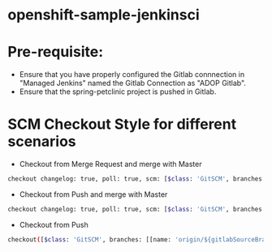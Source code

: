 # openshift-sample-jenkinsci

# Pre-requisite:

- Ensure that you have properly configured the Gitlab connnection in "Managed Jenkins" named the Gitlab Connection as "ADOP Gitlab".  
- Ensure that the spring-petclinic project is pushed in Gitlab.  

# SCM Checkout Style for different scenarios

- Checkout from Merge Request and merge with Master
```bash
checkout changelog: true, poll: true, scm: [$class: 'GitSCM', branches: [[name: "origin/${env.gitlabSourceBranch}"]], doGenerateSubmoduleConfigurations: false, extensions: [[$class: 'PreBuildMerge', options: [fastForwardMode: 'FF', mergeRemote: 'origin', mergeStrategy: 'default', mergeTarget: "${env.gitlabTargetBranch}"]]], submoduleCfg: [], userRemoteConfigs: [[credentialsId: 'adop-jenkins-master', name: 'origin', url: "${scmURL}"]]]
```

- Checkout from Push and merge with Master
```bash
checkout changelog: true, poll: true, scm: [$class: 'GitSCM', branches: [[name: "origin/${env.gitlabSourceBranch}"]], doGenerateSubmoduleConfigurations: false, extensions: [[$class: 'PreBuildMerge', options: [fastForwardMode: 'FF', mergeRemote: 'origin', mergeStrategy: 'default', mergeTarget: "master"]]], submoduleCfg: [], userRemoteConfigs: [[credentialsId: 'adop-jenkins-master', name: 'origin', url: "${scmURL}"]]]
```

- Checkout from Push
```bash
checkout([$class: 'GitSCM', branches: [[name: 'origin/${gitlabSourceBranch}']], doGenerateSubmoduleConfigurations: false, extensions: [], submoduleCfg: [], userRemoteConfigs: [[credentialsId: 'adop-jenkins-master', name: 'origin', refspec: '+refs/heads/*:refs/remotes/origin/* ', url: "${scmURL}" ]]])
```

